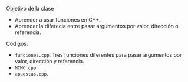 Objetivo de la clase
- Aprender a usar funciones en C++.
- Aprender la diferecia entre pasar argumentos por valor, dirección o referencia.

Códigos:

- `funciones.cpp`. Tres funciones diferentes para pasar argumentos por valor, dirección y referencia.
- `MCMC.cpp`. 
- `apuestas.cpp`.



